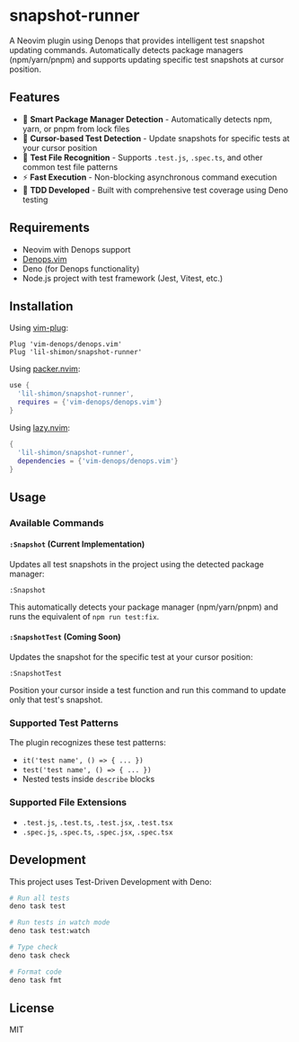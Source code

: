 # snapshot-runner

A Neovim plugin using Denops that provides intelligent test snapshot updating commands. Automatically detects package managers (npm/yarn/pnpm) and supports updating specific test snapshots at cursor position.

## Features

- 🚀 **Smart Package Manager Detection** - Automatically detects npm, yarn, or pnpm from lock files
- 🎯 **Cursor-based Test Detection** - Update snapshots for specific tests at your cursor position
- 📁 **Test File Recognition** - Supports `.test.js`, `.spec.ts`, and other common test file patterns
- ⚡ **Fast Execution** - Non-blocking asynchronous command execution
- 🔧 **TDD Developed** - Built with comprehensive test coverage using Deno testing

## Requirements

- Neovim with Denops support
- [Denops.vim](https://github.com/vim-denops/denops.vim)
- Deno (for Denops functionality)
- Node.js project with test framework (Jest, Vitest, etc.)

## Installation

Using [vim-plug](https://github.com/junegunn/vim-plug):

```vim
Plug 'vim-denops/denops.vim'
Plug 'lil-shimon/snapshot-runner'
```

Using [packer.nvim](https://github.com/wbthomason/packer.nvim):

```lua
use {
  'lil-shimon/snapshot-runner',
  requires = {'vim-denops/denops.vim'}
}
```

Using [lazy.nvim](https://github.com/folke/lazy.nvim):

```lua
{
  'lil-shimon/snapshot-runner',
  dependencies = {'vim-denops/denops.vim'}
}
```

## Usage

### Available Commands

#### `:Snapshot` (Current Implementation)
Updates all test snapshots in the project using the detected package manager:

```vim
:Snapshot
```

This automatically detects your package manager (npm/yarn/pnpm) and runs the equivalent of `npm run test:fix`.

#### `:SnapshotTest` (Coming Soon)
Updates the snapshot for the specific test at your cursor position:

```vim
:SnapshotTest
```

Position your cursor inside a test function and run this command to update only that test's snapshot.

### Supported Test Patterns

The plugin recognizes these test patterns:
- `it('test name', () => { ... })`
- `test('test name', () => { ... })`
- Nested tests inside `describe` blocks

### Supported File Extensions

- `.test.js`, `.test.ts`, `.test.jsx`, `.test.tsx`
- `.spec.js`, `.spec.ts`, `.spec.jsx`, `.spec.tsx`

## Development

This project uses Test-Driven Development with Deno:

```bash
# Run all tests
deno task test

# Run tests in watch mode
deno task test:watch

# Type check
deno task check

# Format code
deno task fmt
```

## License

MIT